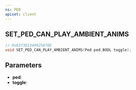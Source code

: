 ```yaml
---
ns: PED
apiset: client
---
```

## SET_PED_CAN_PLAY_AMBIENT_ANIMS

```c
// 0x6373D1349925A70E
void SET_PED_CAN_PLAY_AMBIENT_ANIMS(Ped ped,BOOL toggle);
```


## Parameters
* **ped**:
* **toggle**:



